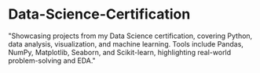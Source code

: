 # Data-Science-Certification
"Showcasing projects from my Data Science certification, covering Python, data analysis, visualization, and machine learning. Tools include Pandas, NumPy, Matplotlib, Seaborn, and Scikit-learn, highlighting real-world problem-solving and EDA."
